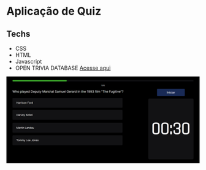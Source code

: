 # Aplicação de Quiz

## Techs

- CSS
- HTML
- Javascript
- OPEN TRIVIA DATABASE [Acesse aqui](https://opentdb.com/)

![image](./.github/preview.png)
